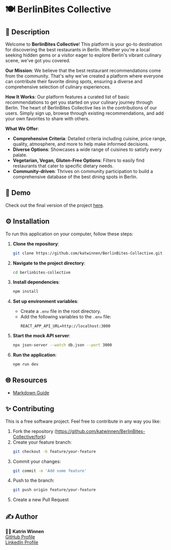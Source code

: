 # 🍽️ BerlinBites Collective

## 📜 Description

Welcome to **BerlinBites Collective**! This platform is your go-to destination for discovering the best restaurants in Berlin. Whether you're a local seeking hidden gems or a visitor eager to explore Berlin's vibrant culinary scene, we've got you covered.

**Our Mission**: We believe that the best restaurant recommendations come from the community. That's why we've created a platform where everyone can contribute their favorite dining spots, ensuring a diverse and comprehensive selection of culinary experiences.

**How It Works**: Our platform features a curated list of basic recommendations to get you started on your culinary journey through Berlin. The heart of BerlinBites Collective lies in the contributions of our users. Simply sign up, browse through existing recommendations, and add your own favorites to share with others.

**What We Offer**:
- **Comprehensive Criteria**: Detailed criteria including cuisine, price range, quality, atmosphere, and more to help make informed decisions.
- **Diverse Options**: Showcases a wide range of cuisines to satisfy every palate.
- **Vegetarian, Vegan, Gluten-Free Options**: Filters to easily find restaurants that cater to specific dietary needs.
- **Community-driven**: Thrives on community participation to build a comprehensive database of the best dining spots in Berlin.

## 🚀 Demo

Check out the final version of the project [here](https://berlinbitescollective.netlify.app/about).

## ⚙️ Installation

To run this application on your computer, follow these steps:

1. **Clone the repository**:
    ```sh
    git clone https://github.com/katwinnen/BerlinBites-Collective.git
    ```

2. **Navigate to the project directory**:
    ```sh
    cd berlinbites-collective
    ```

3. **Install dependencies**:
    ```sh
    npm install
    ```

4. **Set up environment variables**:
    - Create a `.env` file in the root directory.
    - Add the following variables to the `.env` file:
      ```env
      REACT_APP_API_URL=http://localhost:3000
      ```

5. **Start the mock API server**:
    ```sh
    npx json-server --watch db.json --port 3000
    ```

6. **Run the application**:
    ```sh
    npm run dev
    ```

## 🌐 Resources

- [Markdown Guide](https://www.markdownguide.org/basic-syntax/)

## ✨ Contributing

This is a free software project. Feel free to contribute in any way you like:

1. Fork the repository (https://github.com/katwinnen/BerlinBites-Collective/fork)
2. Create your feature branch:
    ```sh
    git checkout -b feature/your-feature
    ```
3. Commit your changes:
    ```sh
    git commit -m 'Add some feature'
    ```
4. Push to the branch:
    ```sh
    git push origin feature/your-feature
    ```
5. Create a new Pull Request

## ✍️ Author

👩‍💻 **Katrin Winnen**  
[GitHub Profile](https://github.com/katwinnen)  
[LinkedIn Profile](https://www.linkedin.com/in/katrin-winnen-27436137/?originalSubdomain=de)
